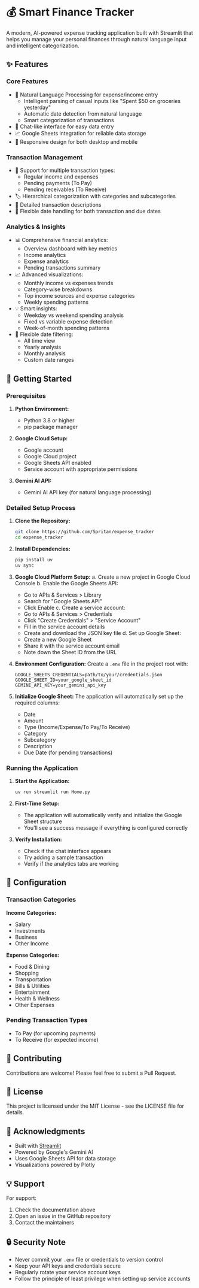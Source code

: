 # 💰 Smart Finance Tracker

A modern, AI-powered expense tracking application built with Streamlit that helps you manage your personal finances through natural language input and intelligent categorization.

## ✨ Features

### Core Features
- 🤖 Natural Language Processing for expense/income entry
  - Intelligent parsing of casual inputs like "Spent $50 on groceries yesterday"
  - Automatic date detection from natural language
  - Smart categorization of transactions
- 💬 Chat-like interface for easy data entry
- 📈 Google Sheets integration for reliable data storage
- 📱 Responsive design for both desktop and mobile

### Transaction Management
- 💸 Support for multiple transaction types:
  - Regular income and expenses
  - Pending payments (To Pay)
  - Pending receivables (To Receive)
- 🏷️ Hierarchical categorization with categories and subcategories
- 📝 Detailed transaction descriptions
- 📅 Flexible date handling for both transaction and due dates

### Analytics & Insights
- 📊 Comprehensive financial analytics:
  - Overview dashboard with key metrics
  - Income analytics
  - Expense analytics
  - Pending transactions summary
- 📈 Advanced visualizations:
  - Monthly income vs expenses trends
  - Category-wise breakdowns
  - Top income sources and expense categories
  - Weekly spending patterns
- 💡 Smart insights:
  - Weekday vs weekend spending analysis
  - Fixed vs variable expense detection
  - Week-of-month spending patterns
- 📅 Flexible date filtering:
  - All time view
  - Yearly analysis
  - Monthly analysis
  - Custom date ranges

## 🚀 Getting Started

### Prerequisites

1. **Python Environment:**
   - Python 3.8 or higher
   - pip package manager

2. **Google Cloud Setup:**
   - Google account
   - Google Cloud project
   - Google Sheets API enabled
   - Service account with appropriate permissions

3. **Gemini AI API:**
   - Gemini AI API key (for natural language processing)

### Detailed Setup Process

1. **Clone the Repository:**
   ```bash
   git clone https://github.com/Spritan/expense_tracker
   cd expense_tracker
   ```

2. **Install Dependencies:**
   ```bash
   pip install uv
   uv sync
   ```

3. **Google Cloud Platform Setup:**
   a. Create a new project in Google Cloud Console
   b. Enable the Google Sheets API:
      - Go to APIs & Services > Library
      - Search for "Google Sheets API"
      - Click Enable
   c. Create a service account:
      - Go to APIs & Services > Credentials
      - Click "Create Credentials" > "Service Account"
      - Fill in the service account details
      - Create and download the JSON key file
   d. Set up Google Sheet:
      - Create a new Google Sheet
      - Share it with the service account email
      - Note down the Sheet ID from the URL

4. **Environment Configuration:**
   Create a `.env` file in the project root with:
   ```
   GOOGLE_SHEETS_CREDENTIALS=path/to/your/credentials.json
   GOOGLE_SHEET_ID=your_google_sheet_id
   GEMINI_API_KEY=your_gemini_api_key
   ```

5. **Initialize Google Sheet:**
   The application will automatically set up the required columns:
   - Date
   - Amount
   - Type (Income/Expense/To Pay/To Receive)
   - Category
   - Subcategory
   - Description
   - Due Date (for pending transactions)

### Running the Application

1. **Start the Application:**
   ```bash
   uv run streamlit run Home.py
   ```

2. **First-Time Setup:**
   - The application will automatically verify and initialize the Google Sheet structure
   - You'll see a success message if everything is configured correctly

3. **Verify Installation:**
   - Check if the chat interface appears
   - Try adding a sample transaction
   - Verify if the analytics tabs are working

## 🔧 Configuration

### Transaction Categories

**Income Categories:**
- Salary
- Investments
- Business
- Other Income

**Expense Categories:**
- Food & Dining
- Shopping
- Transportation
- Bills & Utilities
- Entertainment
- Health & Wellness
- Other Expenses

### Pending Transaction Types
- To Pay (for upcoming payments)
- To Receive (for expected income)

## 🤝 Contributing

Contributions are welcome! Please feel free to submit a Pull Request.

## 📄 License

This project is licensed under the MIT License - see the LICENSE file for details.

## 🙏 Acknowledgments

- Built with [Streamlit](https://streamlit.io/)
- Powered by Google's Gemini AI
- Uses Google Sheets API for data storage
- Visualizations powered by Plotly

## 💡 Support

For support:
1. Check the documentation above
2. Open an issue in the GitHub repository
3. Contact the maintainers

## 🔒 Security Note

- Never commit your `.env` file or credentials to version control
- Keep your API keys and credentials secure
- Regularly rotate your service account keys
- Follow the principle of least privilege when setting up service accounts
